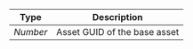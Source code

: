 |   Type   |         Description          |
| :------: | :--------------------------: |
| *Number* | Asset GUID of the base asset |
